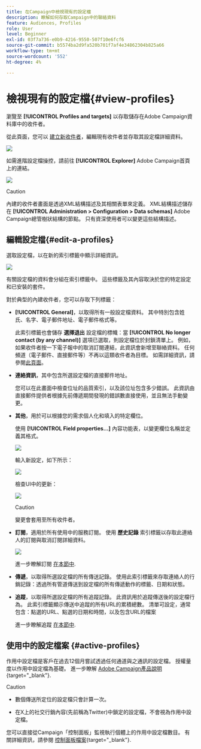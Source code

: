 ```yaml
---
title: 在Campaign中檢視現有的設定檔
description: 瞭解如何存取Campaign中的聯絡資料
feature: Audiences, Profiles
role: User
level: Beginner
exl-id: 03f7a736-e0b9-4216-9550-507f10e6fcf6
source-git-commit: b5574ba2d9fa520b701f7af4e34862304b825a66
workflow-type: tm+mt
source-wordcount: '552'
ht-degree: 4%

---
```


# 檢視現有的設定檔{#view-profiles}

瀏覽至 **[!UICONTROL Profiles and targets]** 以存取儲存在Adobe Campaign資料庫中的收件者。

從此頁面，您可以 [建立新收件者](create-profiles.md)，編輯現有收件者並存取其設定檔詳細資料。

![](assets/profiles-and-targets.png)

如需進階設定檔操控，請前往 **[!UICONTROL Explorer]** Adobe Campaign首頁上的連結。

![](assets/recipients-in-explorer.png)


>[!CAUTION]
>
>內建的收件者畫面是透過XML結構描述及其相關表單來定義。 XML結構描述儲存在 **[!UICONTROL Administration > Configuration > Data schemas]** Adobe Campaign總管樹狀結構的節點。 只有資深使用者可以變更這些結構描述。
>

## 編輯設定檔{#edit-a-profiles}

選取設定檔，以在新的索引標籤中顯示詳細資訊。

![](assets/edit-a-profile.png)

有關設定檔的資料會分組在索引標籤中。 這些標籤及其內容取決於您的特定設定和已安裝的套件。

對於典型的內建收件者，您可以存取下列標籤：

* **[!UICONTROL General]**，以取得所有一般設定檔資料。 其中特別包含姓氏、名字、電子郵件地址、電子郵件格式等。

  此索引標籤也會儲存 **選擇退出** 設定檔的標幟：當 **[!UICONTROL No longer contact (by any channel)]** 選項已選取，則設定檔位於封鎖清單上。 例如，如果收件者按一下電子報中的取消訂閱連結，此資訊會新增至聯絡資料。 任何頻道（電子郵件、直接郵件等）不再以這類收件者為目標。 如需詳細資訊，請參閱[此頁面](../send/quarantines.md)。

* **連絡資訊**，其中包含所選設定檔的直接郵件地址。

  您可以在此畫面中檢查位址的品質索引，以及該位址包含多少錯誤。 此資訊由直接郵件提供者根據先前傳遞期間發現的錯誤數直接使用，並且無法手動變更。

* **其他**，用於可以根據您的需求個人化和填入的特定欄位。

  使用 **[!UICONTROL Field properties…]** 內容功能表，以變更欄位名稱並定義其格式。

  ![](assets/other-tab-field-properties.png)

  輸入新設定，如下所示：

  ![](assets/change-field-properties.png)

  檢查UI中的更新：

  ![](assets/other-tab-updated.png)


  >[!CAUTION]
  >變更會套用至所有收件者。
  >


* **訂閱**，適用於所有使用中的服務訂閱。 使用 **歷史記錄** 索引標籤以存取此連絡人的訂閱與取消訂閱詳細資料。

  ![](assets/subscription-tab.png)

  進一步瞭解訂閱 [在本節中](../start/subscriptions.md).

* **傳遞**，以取得所選設定檔的所有傳送記錄。 使用此索引標籤來存取連絡人的行銷記錄：透過所有管道傳送到設定檔的所有傳遞動作的標籤、日期和狀態。


* **追蹤**，以取得所選設定檔的所有追蹤記錄。 此資訊用於追蹤傳送後的設定檔行為。 此索引標籤顯示傳送中追蹤的所有URL的累積總數。 清單可設定，通常包含：點選的URL、點選的日期和時間，以及包含URL的檔案

  進一步瞭解追蹤 [在本節中](../start/tracking.md).


## 使用中的設定檔案 {#active-profiles}

作用中設定檔是客戶在過去12個月嘗試透過任何通道與之通訊的設定檔。 授權量度以作用中設定檔為基礎。 進一步瞭解 [Adobe Campaign產品說明](https://helpx.adobe.com/tw/legal/product-descriptions/adobe-campaign-managed-cloud-services.html){target="_blank"}.

>[!CAUTION]
>
>* 數個傳送所定位的設定檔只會計算一次。
>
>* 在X上的社交行銷內容(先前稱為Twitter)中鎖定的設定檔，不會視為作用中設定檔。

您可以直接從Campaign「控制面板」監視執行個體上的作用中設定檔數目。 有關詳細資訊，請參閱 [控制面板檔案](https://experienceleague.adobe.com/docs/control-panel/using/performance-monitoring/active-profiles-monitoring.html){target="_blank"}.
